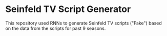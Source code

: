 # Seinfeld TV Script Generator 
This repository used RNNs to generate Seinfeld TV scripts ("Fake") based on the data from the scripts for past 9 seasons.
